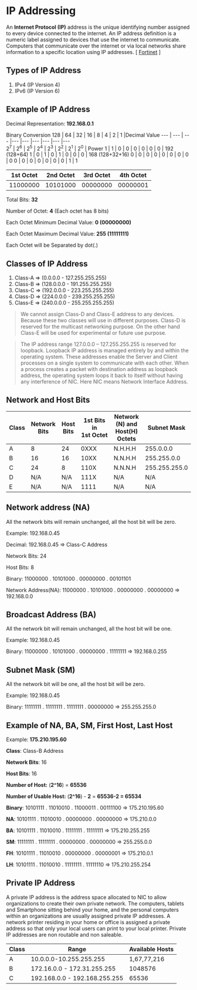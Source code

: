 # IP Addressing

An **Internet Protocol (IP)** address is the unique identifying number assigned to every device connected to the internet. An IP address definition is a numeric label assigned to devices that use the internet to communicate. Computers that communicate over the internet or via local networks share information to a specific location using IP addresses. [ [Fortinet](https://www.fortinet.com/resources/cyberglossary/what-is-ip-address) ]

## Types of IP Address

1. IPv4 (IP Version 4)
2. IPv6 (IP Version 6)

## Example of IP Address

Decimal Representation: **192.168.0.1**

Binary Conversion
128 | 64 | 32 | 16 | 8 | 4 | 2 | 1 |Decimal Value
--- | --- | --- |--- |--- |--- |--- |--- |---  
2<sup>7</sup> | 2<sup>6</sup> | 2<sup>5</sup> | 2<sup>4</sup> | 2<sup>3</sup> | 2<sup>2</sup> | 2<sup>1</sup> | 2<sup>0</sup> | Power
1 | 1 | 0 | 0 | 0 | 0 | 0 | 0 | 192 (128+64)
1 | 0 | 1 | 0 | 1 | 0 | 0 | 0 | 168 (128+32+16)
0 | 0 | 0 | 0 | 0 | 0 | 0 | 0 | 0
0 | 0 | 0 | 0 | 0 | 0 | 0 | 1 | 1

| 1st Octet | 2nd Octet | 3rd Octet | 4th Octet |
| --------- | --------- | --------- | --------- |
| 11000000  | 10101000  | 00000000  | 00000001  |

Total Bits: **32**

Number of Octet: **4** (Each octet has 8 bits)

Each Octet Minimum Decimal Value: **0 (00000000)**

Each Octet Maximum Decimal Value: **255 (11111111)**

Each Octet will be Separated by dot(.)

## Classes of IP Address

1. Class-A ⇒ (0.0.0.0 - 127.255.255.255)
2. Class-B ⇒ (128.0.0.0 - 191.255.255.255)
3. Class-C ⇒ (192.0.0.0 - 223.255.255.255)
4. Class-D ⇒ (224.0.0.0 - 239.255.255.255)
5. Class-E ⇒ (240.0.0.0 - 255.255.255.255)

> We cannot assign Class-D and Class-E address to any devices. Because these two classes will use in different purposes. Class-D is reserved for the multicast networking purpose. On the other hand Class-E will be used for experimental or future use purpose.

> The IP address range 127.0.0.0 – 127.255.255.255 is reserved for loopback. Loopback IP address is managed entirely by and within the operating system. These addresses enable the Server and Client processes on a single system to communicate with each other. When a process creates a packet with destination address as loopback address, the operating system loops it back to itself without having any interference of NIC. Here NIC means Network Interface Address.

## Network and Host Bits

| Class | Network Bits | Host Bits | **1st Bits in 1st Octet** | Network (N) and Host(H) Octets | Subnet Mask   |
| ----- | ------------ | --------- | ------------------------- | ------------------------------ | ------------- |
| A     | 8            | 24        | 0XXX                      | N.H.H.H                        | 255.0.0.0     |
| B     | 16           | 16        | 10XX                      | N.N.H.H                        | 255.255.0.0   |
| C     | 24           | 8         | 110X                      | N.N.N.H                        | 255.255.255.0 |
| D     | N/A          | N/A       | 111X                      | N/A                            | N/A           |
| E     | N/A          | N/A       | 1111                      | N/A                            | N/A           |

## Network address (NA)

All the network bits will remain unchanged, all the host bit will be zero.

Example: 192.168.0.45

Decimal: 192.168.0.45 ⇒ Class-C Address

Network Bits: 24

Host Bits: 8

Binary: 11000000 . 10101000 . 00000000 . 00101101

Network Address(NA): 11000000 . 10101000 . 00000000 . 00000000 ⇒ 192.168.0.0

## Broadcast Address (BA)

All the network bit will remain unchanged, all the host bit will be one.

Example: 192.168.0.45

Binary: 11000000 . 10101000 . 00000000 . 11111111 ⇒ 192.168.0.255

## Subnet Mask (SM)

All the network bit will be one, all the host bit will be zero.

Example: 192.168.0.45

Binary: 11111111 . 11111111 . 11111111 . 00000000 ⇒ 255.255.255.0

## Example of NA, BA, SM, First Host, Last Host

Example: **175.210.195.60**

**Class**: Class-B Address

**Network Bits**: 16

**Host Bits**: 16

**Number of Host:** (**2^16**) = **65536**

**Number of Usable Host:** (**2^16**) - **2** = **65536-2 = 65534**

**Binary**: 10101111 . 11010010 . 11000011 . 00111100 ⇒ 175.210.195.60

**NA**: 10101111 . 11010010 . 00000000 . 00000000 ⇒ 175.210.0.0

**BA**: 10101111 . 11010010 . 11111111 . 11111111 ⇒ 175.210.255.255

**SM**: 11111111 . 11111111 . 00000000 . 00000000 ⇒ 255.255.0.0

**FH**: 10101111 . 11010010 . 00000000 . 00000001 ⇒ 175.210.0.1

**LH**: 10101111 . 11010010 . 11111111 . 11111110 ⇒ 175.210.255.254

## Private IP Address

A private IP address is the address space allocated to NIC to allow organizations to create their own private network. The computers, tablets and Smartphone sitting behind your home, and the personal computers within an organizations are usually assigned private IP addresses. A network printer residing in your home or office is assigned a private address so that only your local users can print to your local printer. Private IP addresses are non routable and non saleable.

| Class | Range                         | Available Hosts |
| ----- | ----------------------------- | --------------- |
| A     | 10.0.0.0-10.255.255.255       | 1,67,77,216     |
| B     | 172.16.0.0 - 172.31.255.255   | 1048576         |
| C     | 192.168.0.0 - 192.168.255.255 | 65536           |
